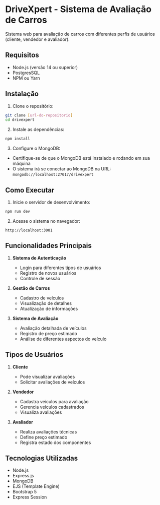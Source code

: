 # DriveXpert - Sistema de Avaliação de Carros

Sistema web para avaliação de carros com diferentes perfis de usuários (cliente, vendedor e avaliador).

## Requisitos

- Node.js (versão 14 ou superior)
- PostgresSQL
- NPM ou Yarn

## Instalação

1. Clone o repositório:
```bash
git clone [url-do-repositorio]
cd drivexpert
```

2. Instale as dependências:
```bash
npm install
```

3. Configure o MongoDB:
- Certifique-se de que o MongoDB está instalado e rodando em sua máquina
- O sistema irá se conectar ao MongoDB na URL: `mongodb://localhost:27017/drivexpert`

## Como Executar

1. Inicie o servidor de desenvolvimento:
```bash
npm run dev
```

2. Acesse o sistema no navegador:
```
http://localhost:3001
```

## Funcionalidades Principais

1. **Sistema de Autenticação**
   - Login para diferentes tipos de usuários
   - Registro de novos usuários
   - Controle de sessão

2. **Gestão de Carros**
   - Cadastro de veículos
   - Visualização de detalhes
   - Atualização de informações

3. **Sistema de Avaliação**
   - Avaliação detalhada de veículos
   - Registro de preço estimado
   - Análise de diferentes aspectos do veículo

## Tipos de Usuários

1. **Cliente**
   - Pode visualizar avaliações
   - Solicitar avaliações de veículos

2. **Vendedor**
   - Cadastra veículos para avaliação
   - Gerencia veículos cadastrados
   - Visualiza avaliações

3. **Avaliador**
   - Realiza avaliações técnicas
   - Define preço estimado
   - Registra estado dos componentes

## Tecnologias Utilizadas

- Node.js
- Express.js
- MongoDB
- EJS (Template Engine)
- Bootstrap 5
- Express Session 
